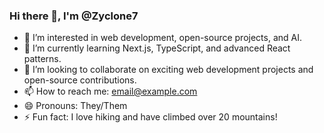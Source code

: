 ### Hi there 👋, I'm @Zyclone7

- 👀 I’m interested in web development, open-source projects, and AI.
- 🌱 I’m currently learning Next.js, TypeScript, and advanced React patterns.
- 💞️ I’m looking to collaborate on exciting web development projects and open-source contributions.
- 📫 How to reach me: email@example.com
- 😄 Pronouns: They/Them
- ⚡ Fun fact: I love hiking and have climbed over 20 mountains!

<!---
Zyclone7/Zyclone7 is a ✨ special ✨ repository because its `README.md` (this file) appears on your GitHub profile.
You can click the Preview link to take a look at your changes.
--->

